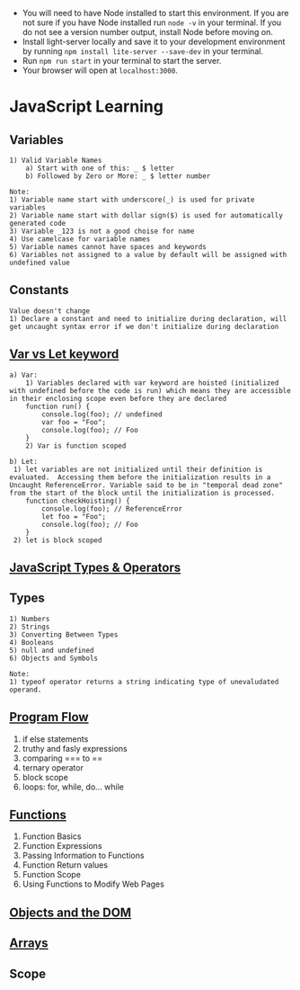 - You will need to have Node installed to start this environment. If you are not sure if you have Node installed run `node -v` in your terminal. If you do not see a version number output, install Node before moving on.
- Install light-server locally and save it to your development environment by running `npm install lite-server --save-dev` in your terminal.
- Run `npm run start` in your terminal to start the server.
- Your browser will open at `localhost:3000`.

# JavaScript Learning

## Variables
    1) Valid Variable Names
        a) Start with one of this: _ $ letter
        b) Followed by Zero or More: _ $ letter number

    Note: 
    1) Variable name start with underscore(_) is used for private variables
    2) Variable name start with dollar sign($) is used for automatically generated code 
    3) Variable _123 is not a good choise for name
    4) Use camelcase for variable names 
    5) Variable names cannot have spaces and keywords
    6) Variables not assigned to a value by default will be assigned with undefined value

## Constants
    Value doesn't change 
    1) Declare a constant and need to initialize during declaration, will get uncaught syntax error if we don't initialize during declaration 

## [Var vs Let keyword](./varvslet.js)
    a) Var:
        1) Variables declared with var keyword are hoisted (initialized with undefined before the code is run) which means they are accessible in their enclosing scope even before they are declared
        function run() {
            console.log(foo); // undefined
            var foo = "Foo";
            console.log(foo); // Foo
        }
        2) Var is function scoped 

    b) Let:
     1) let variables are not initialized until their definition is evaluated.  Accessing them before the initialization results in a Uncaught ReferenceError. Variable said to be in "temporal dead zone" from the start of the block until the initialization is processed.
        function checkHoisting() {
            console.log(foo); // ReferenceError
            let foo = "Foo";
            console.log(foo); // Foo
        }
     2) let is block scoped

## [JavaScript Types & Operators](./docs/typesoperators.md)

## Types
    1) Numbers
    2) Strings
    3) Converting Between Types
    4) Booleans
    5) null and undefined 
    6) Objects and Symbols

    Note: 
    1) typeof operator returns a string indicating type of unevaludated operand.

## [Program Flow](./docs/programflow.md)
1) if else statements
2) truthy and fasly expressions
3) comparing === to == 
4) ternary operator
5) block scope
6) loops: for, while, do... while

## [Functions](./docs/functions.md)
1) Function Basics
2) Function Expressions
3) Passing Information to Functions
4) Function Return values
5) Function Scope
6) Using Functions to Modify Web Pages

## [Objects and the DOM](./docs/objectsanddom.md)

## [Arrays](./docs/arrays.md)

## Scope







    
    







